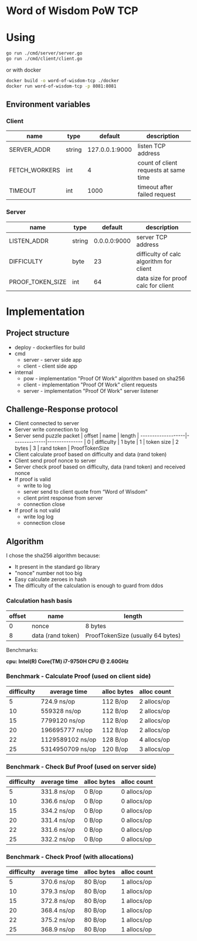 # Word of Wisdom PoW TCP

# Using

```sh
go run ./cmd/server/server.go
go run ./cmd/client/client.go
```
or with docker
```sh
docker build -o word-of-wisdom-tcp ./docker
docker run word-of-wisdom-tcp -p 8081:8081
```

## Environment variables

### Client

| name           | type    | default        | description
|----------------|---------|----------------|--------------------------------------
| SERVER_ADDR    | string  | 127.0.0.1:9000 | listen TCP address
| FETCH_WORKERS  | int     | 4              | count of client requests at same time
| TIMEOUT        | int     | 1000           | timeout after failed request

### Server

| name             | type    | default        | description
|------------------|---------|----------------|----------------------------------------
| LISTEN_ADDR      | string  | 0.0.0.0:9000   | server TCP address
| DIFFICULTY       | byte    | 23             | difficulty of calc algorithm for client
| PROOF_TOKEN_SIZE | int     | 64             | data size for proof calc for client

# Implementation

## Project structure

- deploy - dockerfiles for build
- cmd
    - server - server side app
    - client - client side app
- internal
    - pow - implementation "Proof Of Work" algorithm based on sha256
    - client - implementation "Proof Of Work" client requests
    - server - implementation "Proof Of Work" server listener

## Challenge-Response protocol

- Client connected to server
- Server write connection to log
- Server send puzzle packet
  | offset             | name         | length
  | -------------------|--------------|---------------
  |                  0 | difficulty   | 1 byte
  |                  1 | token size   | 2 bytes
  |                  3 | rand token   | ProofTokenSize
- Client calculate proof based on difficulty and data (rand token)
- Client send proof nonce to server
- Server check proof based on difficulty, data (rand token) and received nonce
- If proof is valid
    - write to log
    - server send to client quote from “Word of Wisdom”
    - client print response from server
    - connection close
- If proof is not valid
    - write log log
    - connection close

## Algorithm

I chose the sha256 algorithm because:
- It present in the standard go library
- "nonce" number not too big
- Easy calculate zeroes in hash
- The difficulty of the calculation is enough to guard from ddos

### Calculation hash basis

| offset | name              | length
|--------|-------------------|----------------------------------
| 0      | nonce             | 8 bytes
| 8      | data (rand token) | ProofTokenSize (usually 64 bytes)

Benchmarks:

**cpu: Intel(R) Core(TM) i7-9750H CPU @ 2.60GHz**

### Benchmark - Calculate Proof (used on client side)

| difficulty | average time     | alloc bytes   | alloc count |
| -----------|------------------|---------------|-------------|
| 5          | 724.9 ns/op	    | 112 B/op	    | 2 allocs/op |
| 10         | 559328 ns/op	    | 112 B/op	    | 2 allocs/op |
| 15         | 7799120 ns/op    | 112 B/op	    | 2 allocs/op |
| 20         | 196695777 ns/op  | 112 B/op	    | 2 allocs/op |
| 22         | 1129589102 ns/op | 128 B/op      | 4 allocs/op |
| 25         | 5314950709 ns/op	| 120 B/op	    | 3 allocs/op |

### Benchmark - Check Buf Proof (used on server side)

| difficulty | average time | alloc bytes | alloc count |
| -----------|--------------|-------------|-------------|
| 5          | 331.8 ns/op	| 0 B/op	    | 0 allocs/op |
| 10         | 336.6 ns/op	| 0 B/op	    | 0 allocs/op |
| 15         | 334.2 ns/op	| 0 B/op	    | 0 allocs/op |
| 20         | 331.4 ns/op	| 0 B/op	    | 0 allocs/op |
| 22         | 331.6 ns/op	| 0 B/op	    | 0 allocs/op |
| 25         | 332.2 ns/op  | 0 B/op	    | 0 allocs/op |


### Benchmark - Check Proof (with allocations)

| difficulty | average time | alloc bytes | alloc count |
| -----------|--------------|-------------|-------------|
| 5          | 370.6 ns/op  | 80 B/op     | 1 allocs/op |
| 10         | 379.3 ns/op  | 80 B/op     | 1 allocs/op |
| 15         | 372.8 ns/op  | 80 B/op     | 1 allocs/op |
| 20         | 368.4 ns/op  | 80 B/op     | 1 allocs/op |
| 22         | 375.2 ns/op  | 80 B/op     | 1 allocs/op |
| 25         | 368.9 ns/op  | 80 B/op     | 1 allocs/op |

